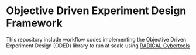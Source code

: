 # Objective Driven Experiment Design Framework

This repository include workflow codes implementing the Objective Driven Experiment Design (ODED) library to run at scale using [RADICAL Cybertools](https://radical-cybertools.github.io/)

